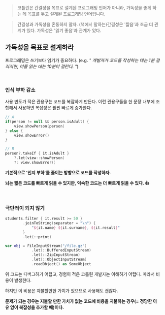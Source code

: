 > 코틀린은 간결성을 목표로 설계된 프로그래밍 언어가 아니라, 가독성을 좋게 하는 데 목표를 두고 설계된 프로그래밍 언어입니다.

> 간결성과 가독성을 혼동하지 말자. (책에서 말하는)간결성은 '짧음'과 조금 더 관계가 있다. 가독성은 '읽기 좋음'과 관계가 있다.

## 가독성을 목표로 설계하라

프로그래밍은 쓰기보다 읽기가 중요하다. (e.g. *" 개발자가 코드를 작성하는 데는 1분 걸리지만, 이를 읽는 데는 10분이 걸린다. "*)

<br>

### 인식 부하 감소

사용 빈도가 적은 관용구는 코드를 복잡하게 만든다. 이런 관용구들을 한 문장 내부에 조합해서 사용하면 복잡성은 훨씬 빠르게 증가한다.

```kotlin
// A
if(person != null && person.isAdult) {
    view.showPerson(person)
} else {
    view.showError()
}

// B
person?.takeIf { it.isAdult }
    ?.let(view::showPerson)
    ?: view.showError()
```

**기본적으로 '인지 부하'를 줄이는 방향으로 코드를 작성하자.**

**뇌는 짧은 코드를 빠르게 읽을 수 있지만, 익숙한 코드는 더 빠르게 읽을 수 있다. 👍**

<br>

### 극단적이 되지 않기

```kotlin
students.filter { it.result >= 50 }
        .joinToString(separator = "\n") {
            "${it.name} ${it.surname}, ${it.result}"
        }
        .let(::print)

var obj = FileInputStream("/file.gz")
            .let(::BufferedInputStream)
            .let(::ZipInputStream)
            .let(::ObjectInputStream)
            .readObject() as SomeObject
```

위 코드는 디버그하기 어렵고, 경험이 적은 코틀린 개발자는 이해하기 어렵다. 따라서 비용이 발생한다.

하지만 이 비용은 지불할만한 가치가 있으므로 사용해도 괜찮다.

**문제가 되는 경우는 지불할 만한 가치가 없는 코드에 비용을 지불하는 경우(= 정당한 이유 없이 복잡성을 추가할 때)이다.**
